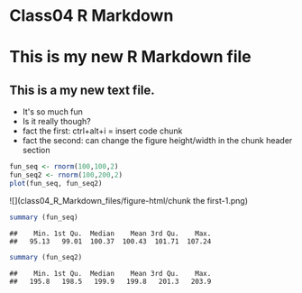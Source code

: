 # Class04 R Markdown
# This is my new R Markdown file

## This is a my new text file.

  * It's so much fun
  * Is it really though?
  * fact the first: ctrl+alt+i = insert code chunk
  * fact the second: can change the figure height/width in the chunk header section


```r
fun_seq <- rnorm(100,100,2)
fun_seq2 <- rnorm(100,200,2)
plot(fun_seq, fun_seq2)
```

![](class04_R_Markdown_files/figure-html/chunk the first-1.png)<!-- -->


```r
summary (fun_seq)
```

```
##    Min. 1st Qu.  Median    Mean 3rd Qu.    Max. 
##   95.13   99.01  100.37  100.43  101.71  107.24
```

```r
summary (fun_seq2)
```

```
##    Min. 1st Qu.  Median    Mean 3rd Qu.    Max. 
##   195.8   198.5   199.9   199.8   201.3   203.9
```




